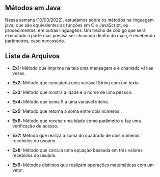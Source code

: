 ## Métodos em Java

Nessa semana (10/03/2022), estudamos sobre os métodos na linguagem java, que são equivalentes às funções em C e JavaScript, ou procedimentos, em outras linguagens. Um trecho de código que será executado à parte mas precisa ser chamado dentro do main, e recebendo parâmetros, caso necessário.

## Lista de Arquivos

* **Ex1:** Método que imprime na tela uma mensagem e é chamado várias vezes.

* **Ex2:** Método que concatena uma variável String com um texto.

* **Ex3:** Método que mostra a idade e o nome de uma pessoa.

* **Ex4:** Método que soma 5 a uma variável inteira.

* **Ex5:** Método que retorna a soma entre dois números .

* **Ex6:** Método que recebe uma idade como parâmetro e faz uma verificação de acesso.

* **Ex7:** Método que realiza a soma do quadrado de dois números recebidos do usuário.

* **Ex8:** Método que calcula uma equação baseada em três valores recebidos do usuário.

* **Ex9:** Métodos distintos que realizam operações matemáticas com um vetor.

